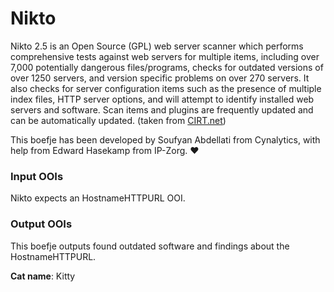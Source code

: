 # Nikto

Nikto 2.5 is an Open Source (GPL) web server scanner which performs comprehensive tests against web servers for multiple items, including over 7,000 potentially dangerous files/programs, checks for outdated versions of over 1250 servers, and version specific problems on over 270 servers. It also checks for server configuration items such as the presence of multiple index files, HTTP server options, and will attempt to identify installed web servers and software. Scan items and plugins are frequently updated and can be automatically updated.
(taken from [CIRT.net](https://cirt.net/Nikto2))

This boefje has been developed by Soufyan Abdellati from Cynalytics, with help from Edward Hasekamp from IP-Zorg. ♥

### Input OOIs

Nikto expects an HostnameHTTPURL OOI.

### Output OOIs

This boefje outputs found outdated software and findings about the HostnameHTTPURL.

**Cat name**: Kitty
